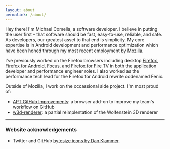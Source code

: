 ```yaml
---
layout: about
permalink: /about/
---
```


Hey there! I'm Michael Comella, a software developer. I believe in putting the user first – that software should be fast, easy-to-use, reliable, and safe. As developers, our greatest asset to that end is simplicity. My core expertise is in Android development and performance optimization which have been honed through my most recent employment by [Mozilla][].

I've previously worked on the Firefox browsers including desktop [Firefox], [Firefox for Android][fxa], [Focus], and [Firefox for Fire TV][fftv] in both the application developer and performance engineer roles. I also worked as the performance tech lead for the Firefox for Android rewrite codenamed Fenix.

Outside of Mozilla, I work on the occassional side project. I'm most proud of:
- [APT GitHub Improvements][apt]: a browser add-on to improve my team's workflow on GitHub
- [w3d-renderer][w3d]: a partial reimplentation of the Wolfenstein 3D renderer

---

### Website acknowledgements
- Twitter and GitHub [bytesize icons by Dan Klammer][icons].

[Mozilla]: https://www.mozilla.org
[Firefox]: https://www.mozilla.org/en-US/firefox/
[fxa]: https://www.mozilla.org/firefox/android/
[Focus]: https://github.com/mozilla-mobile/focus-android/
[fftv]: https://github.com/mozilla-mobile/firefox-tv

[apt]: https://github.com/mcomella/apt_github_improvements
[w3d]: https://github.com/mcomella/w3d-renderer

[icons]: https://github.com/danklammer/bytesize-icons
